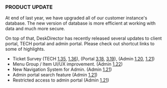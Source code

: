 ### PRODUCT UPDATE

At end of last year, we have upgraded all of our customer instance's database. The new version of database is more efficient at working with data and much more secure.

On top of that, DeskDirector has recently released several updates to client portal, TECH portal and admin portal. Please check out shortcut links to some of highlights.

* Ticket Survey (TECH [1.35](/configs/release-notes/tech/v1.35), [1.36](/configs/release-notes/tech/v1.36)), (Portal [3.18](/configs/release-notes/portal/v3.18), [3.19](/configs/release-notes/portal/v3.19)), (Admin [1.20](/configs/release-notes/admin/v1.20.1), [1.21](/configs/release-notes/admin/v1.21.1))
* Menu Group / Item UI/UX improvement. (Admin [1.22](/configs/release-notes/admin/v1.22.1))
* New Navigation System for Admin. (Admin [1.21](/configs/release-notes/admin/v1.21.1))
* Admin portal search feature (Admin [1.21](/configs/release-notes/admin/v1.21.1))
* Restricted access to admin portal (Admin [1.21](/configs/release-notes/admin/v1.21.1))

